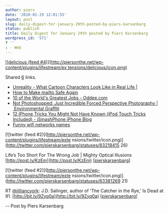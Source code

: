 ```yaml
---
author: piers
date: '2010-01-29 12:01:55'
layout: post
slug: daily-digest-for-january-29th-posted-by-piers-karsenbarg
status: publish
title: Daily Digest for January 29th posted by Piers Karsenbarg
wordpress_id: '571'
? ''
: - Web
---
```


[![delicious (feed #4)](http://piersonthe.net/wp-content/plugins/lifestream/ex
tensions/delicious/icon.png)](http://del.icio.us/piersk)

Shared [6](void(0);) links.

  * [Unreality - What Cartoon Characters Look Like in Real Life |](http://unrealitymag.com/index.php/2009/11/17/the-faces-of-tv-cartoon-characters/)
  * [How to Make mailto Safe Again](http://devcentral.f5.com/weblogs/macvittie/archive/2010/01/28/how-to-make-mailto-safe-again.aspx)
  * [10 of the World's Greatest Jobs - Oddee.com](http://oddee.com/item_96855.aspx)
  * [Not Photoshopped: Just Incredible Forced Perspective Photography | Environmental Graffiti](http://www.environmentalgraffiti.com/featured/not-photoshopped-incredible-forced-perspective-photography/14968)
  * [12 iPhone Tricks You Might Not Have Known (iPod Touch Tricks Included) - iSmashPhone iPhone Blog](http://www.ismashphone.com/2008/08/iphone-tricks.html)
  * [Funny wifi networks names](http://log.onzin.com/2009/12/28/draadloze-netwerk-namen/)

[![twitter (feed #2)](http://piersonthe.net/wp-content/plugins/lifestream/exte
nsions/twitter/icon.png)](http://twitter.com/pierskarsenbarg/statuses/83218415
26)

Life’s Too Short For The Wrong Job | Mighty Optical Illusions
[http://post.ly/KzEm](http://post.ly/KzEm)
[[pierskarsenbarg](http://twitter.com/pierskarsenbarg/statuses/8321841526)]

[![twitter (feed #2)](http://piersonthe.net/wp-content/plugins/lifestream/exte
nsions/twitter/icon.png)](http://twitter.com/pierskarsenbarg/statuses/83381269
21)

RT [@jilliancyork](http://www.twitter.com/jilliancyork): J.D. Salinger, author
of 'The Catcher in the Rye,' Is Dead at 91.
[http://bit.ly/9Zyq0a](http://bit.ly/9Zyq0a)
[[pierskarsenbarg](http://twitter.com/pierskarsenbarg/statuses/8338126921)]

  
-- Post by Piers Karsenbarg

